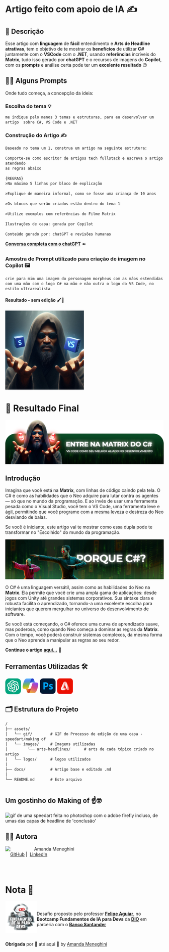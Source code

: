 # Artigo feito com apoio de IA ✍️

## 📒 Descrição 
Esse artigo com **linguagem** de **fácil** entendimento e **Arts de Headline atrativas**, tem o objetivo de te mostrar os **benefícios** de utilizar **C#** juntamente com o **VSCode** com o **.NET**, usando **referências** incríveis do **Matrix**, tudo isso gerado por **chatGPT** e o recursos de imagens do **Copilot**, com os **prompts** e análise certa pode ter um **excelente resultado** 😉

## 👩‍💻 Alguns Prompts 
Onde tudo começa, a concepção da ideia:
### Escolha do tema 💡
```
me indique pelo menos 3 temas e estruturas, para eu desenvolver um artigo  sobre C#, VS Code e .NET 
```
### Construção do Artigo ✍️

```
Baseado no tema um 1, construa um artigo na seguinte estrutura:

Comporte-se como escritor de artigos tech fullstack e escreva o artigo atendendo 
as regras abaixo

{REGRAS}
>No máximo 5 linhas por bloco de explicação 

>Explique de maneira informal, como se fosse uma criança de 10 anos

>Os blocos que serão criados estão dentro do tema 1

>Utilize exemplos com referências do Filme Matrix

Ilustrações de capa: gerada por Copilot

Conteúdo gerado por: chatGPT e revisões humanas

```
<strong><a href="https://chatgpt.com/share/66f49bb8-61ec-8010-9210-582c2aa6bd77" target="_blank">Conversa completa com o chatGPT</a></strong> ⬅️

### Amostra de Prompt utilizado para criação de imagem no Copilot 🖼️
```
crie para mim uma imagem do personagem morpheus com as mãos estendidas com uma mão com o logo C# na mão e não outra o logo do VS Code, no estilo ultrarealista
```
#### Resultado - sem edição 🖌️🚫

<img src="./assets/images/_5e9844ff-4920-4b05-ae11-5f107686a6ba.jfif" width="250px" alt="imagem gerada por inteligência artíficial do personagem Morpheus de capuz do Filme Matrix, com as mãos estendidades com cubos azuis flutuantes"><br>


# 🚩 Resultado Final

<img src="./assets/images/arts-headlines/Headline_01.png" alt="imagem editada com o personagem Morpheus do filme Matrix com as mãos estendidas com duas pílulas vermelhas uma escrito 'C#' e outra escrito 'VSCode' em cada mão, e códigos verdes caindo ao fundo"/>


## Introdução

Imagina que você está na **Matrix**, com linhas de código caindo pela tela. O C# é como as habilidades que o Neo adquire para lutar contra os agentes — só que no mundo da programação. E ao invés de usar uma ferramenta pesada como o Visual Studio, você tem o VS Code, uma ferramenta leve e ágil, permitindo que você programe com a mesma leveza e destreza do Neo desviando de balas.

Se você é iniciante, este artigo vai te mostrar como essa dupla pode te transformar no "Escolhido" do mundo da programação.

<img src="./assets/images/arts-headlines/Headline_02.png" alt="imagem editada com o personagem Neo do filme Matrix com um mestre treinando Kung-Fu com ele, em uma rua oriental e códigos verdes caindo ao fundo"/>

O C# é uma linguagem versátil, assim como as habilidades do Neo na **Matrix**. Ela permite que você crie uma ampla gama de aplicações: desde jogos com Unity até grandes sistemas corporativos. Sua sintaxe clara e robusta facilita o aprendizado, tornando-a uma excelente escolha para iniciantes que querem mergulhar no universo do desenvolvimento de software. 

Se você está começando, o C# oferece uma curva de aprendizado suave, mas poderosa, como quando Neo começa a dominar as regras da **Matrix**. Com o tempo, você poderá construir sistemas complexos, da mesma forma que o Neo aprende a manipular as regras ao seu redor.


**Continue o artigo** [**aqui...**](https://digitalinnovation.one/artigos/c-e-vs-code-um-ambiente-agil-para-desenvolvedores-iniciantes) 📕

## Ferramentas Utilizadas 🛠️
<div style="display: flex; gap: 5px">
    <a href="https://chatgpt.com/"><img src="./assets/logos/chatgpt.png" style="width: 50px; border-radius: 10px" aLt="ícone do logo do ChatGPT que leva ao seu site"></a>
    <a href="https://copilot.microsoft.com/"><img src="./assets/logos/copilot.png" style="width: 50px; border-radius: 10px" alt="ícone do logo do Microsoft Copilot que leva ao seu site"></a>
    <a href="https://www.adobe.com/br/products/photoshop.html"><img src="./assets/logos/adobe-photoshop.png" style="width: 50px; border-radius: 10px" alt="ícone do logo do Adobe Photoshop que leva ao seu site"></a>
    <a href="https://www.adobe.com/br/products/firefly.html"><img src="./assets/logos/adobe-firefly.png" width="50" alt="ícone do logo do Adobe Firefly que leva ao seu site"></a>
</div>

## 🗂 Estrutura do Projeto
```
/
├── assets/
│   └── gif/        # GIF do Processo de edição de uma capa - speedart/making of
│   └── images/     # Imagens utilizadas
|         └── arts-headlines/      # arts de cada tópico criado no artigo
|   └── logos/      # logos utilizados
|
├── docs/           # Artigo base e editado .md
│   
└── README.md       # Este arquivo
    
```

## Um gostinho do Making of ☝️🤓

<img src="./assets/gif/speedart-capa-conclusao-artigo .gif" alt="gif de uma speedart feita no photoshop com o adobe firefly incluso, de umas das capas de headline de 'conclusão'">

## 👨‍💻 Autora

<p>
    <img 
      align=left 
      margin=10 
      width=80 
      src="https://avatars.githubusercontent.com/u/126250269?s=400&u=a41f78350f40507f1e429eb13b63e19c4ffe6e09&v=4"
    />
    <p>&nbsp&nbsp&nbspAmanda Meneghini<br>
    &nbsp&nbsp&nbsp
    <a href="https://github.com/AmandaMeneghini" target="_blank">GitHub</a>&nbsp;|&nbsp;
    <a href="https://www.linkedin.com/in/amanda-meneghini/" target="_blank">LinkedIn</a>
    &nbsp;&nbsp;
    </p>
<br><br>


# Nota 📝

<img 
    align=left 
    margin=10 
    width=100  
    src="./assets/images/bootcamp-fundamentos-de-ia-para-devs.png"
/>

&nbsp;<p>Desafio proposto pelo professor [**Felipe Aguiar**](https://www.linkedin.com/in/felipeaguiar-exe/), no **Bootcamp Fundamentos de IA para Devs** da [**DIO**](https://www.dio.me/) em parceria com o [**Banco Santander**](https://www.linkedin.com/company/banco-santander/)</p>

 <br>

 **Obrigada** por 👀 até aqui 💛 by [Amanda Meneghini](https://github.com/AmandaMeneghini)
